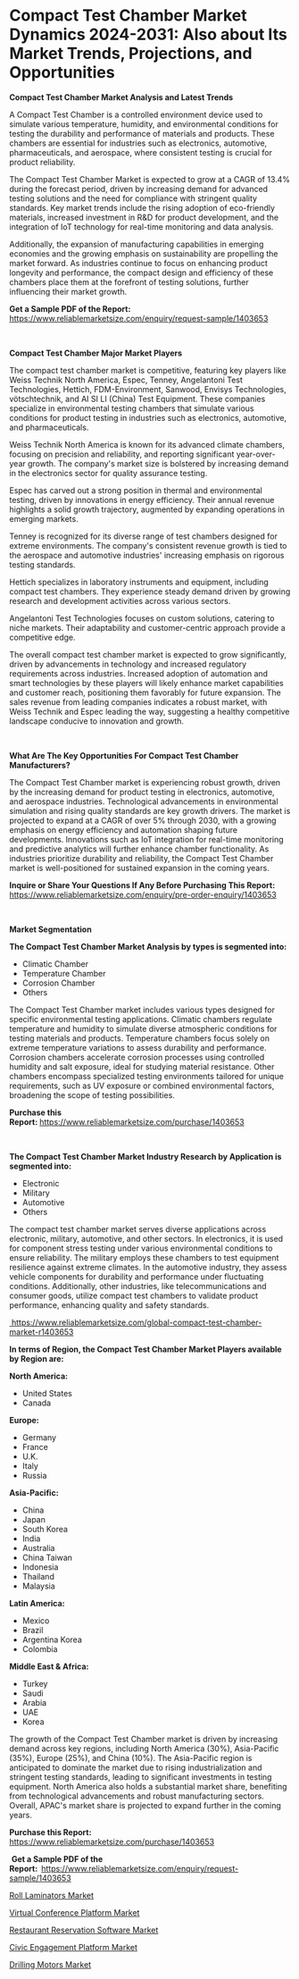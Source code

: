 <p><h1>Compact Test Chamber Market Dynamics 2024-2031: Also about Its Market Trends, Projections, and Opportunities</h1></p><p><strong>Compact Test Chamber Market Analysis and Latest Trends</strong></p>
<p><p>A Compact Test Chamber is a controlled environment device used to simulate various temperature, humidity, and environmental conditions for testing the durability and performance of materials and products. These chambers are essential for industries such as electronics, automotive, pharmaceuticals, and aerospace, where consistent testing is crucial for product reliability.</p><p>The Compact Test Chamber Market is expected to grow at a CAGR of 13.4% during the forecast period, driven by increasing demand for advanced testing solutions and the need for compliance with stringent quality standards. Key market trends include the rising adoption of eco-friendly materials, increased investment in R&D for product development, and the integration of IoT technology for real-time monitoring and data analysis. </p><p>Additionally, the expansion of manufacturing capabilities in emerging economies and the growing emphasis on sustainability are propelling the market forward. As industries continue to focus on enhancing product longevity and performance, the compact design and efficiency of these chambers place them at the forefront of testing solutions, further influencing their market growth.</p></p>
<p><strong>Get a Sample PDF of the Report:&nbsp;</strong> <a href="https://www.reliablemarketsize.com/enquiry/request-sample/1403653?utm_campaign=1140&utm_medium=2&utm_source=Github&utm_content=ia&utm_term=23102024&utm_id=compact-test-chamber">https://www.reliablemarketsize.com/enquiry/request-sample/1403653</a></p>
<p>&nbsp;</p>
<p><strong>Compact Test Chamber Major Market Players</strong></p>
<p><p>The compact test chamber market is competitive, featuring key players like Weiss Technik North America, Espec, Tenney, Angelantoni Test Technologies, Hettich, FDM-Environment, Sanwood, Envisys Technologies, vötschtechnik, and AI SI LI (China) Test Equipment. These companies specialize in environmental testing chambers that simulate various conditions for product testing in industries such as electronics, automotive, and pharmaceuticals.</p><p>Weiss Technik North America is known for its advanced climate chambers, focusing on precision and reliability, and reporting significant year-over-year growth. The company's market size is bolstered by increasing demand in the electronics sector for quality assurance testing.</p><p>Espec has carved out a strong position in thermal and environmental testing, driven by innovations in energy efficiency. Their annual revenue highlights a solid growth trajectory, augmented by expanding operations in emerging markets.</p><p>Tenney is recognized for its diverse range of test chambers designed for extreme environments. The company's consistent revenue growth is tied to the aerospace and automotive industries' increasing emphasis on rigorous testing standards.</p><p>Hettich specializes in laboratory instruments and equipment, including compact test chambers. They experience steady demand driven by growing research and development activities across various sectors.</p><p>Angelantoni Test Technologies focuses on custom solutions, catering to niche markets. Their adaptability and customer-centric approach provide a competitive edge.</p><p>The overall compact test chamber market is expected to grow significantly, driven by advancements in technology and increased regulatory requirements across industries. Increased adoption of automation and smart technologies by these players will likely enhance market capabilities and customer reach, positioning them favorably for future expansion. The sales revenue from leading companies indicates a robust market, with Weiss Technik and Espec leading the way, suggesting a healthy competitive landscape conducive to innovation and growth.</p></p>
<p>&nbsp;</p>
<p><strong>What Are The Key Opportunities For Compact Test Chamber Manufacturers?</strong></p>
<p><p>The Compact Test Chamber market is experiencing robust growth, driven by the increasing demand for product testing in electronics, automotive, and aerospace industries. Technological advancements in environmental simulation and rising quality standards are key growth drivers. The market is projected to expand at a CAGR of over 5% through 2030, with a growing emphasis on energy efficiency and automation shaping future developments. Innovations such as IoT integration for real-time monitoring and predictive analytics will further enhance chamber functionality. As industries prioritize durability and reliability, the Compact Test Chamber market is well-positioned for sustained expansion in the coming years.</p></p>
<p><strong>Inquire or Share Your Questions If Any Before Purchasing This Report:</strong> <a href="https://www.reliablemarketsize.com/enquiry/pre-order-enquiry/1403653?utm_campaign=1140&utm_medium=2&utm_source=Github&utm_content=ia&utm_term=23102024&utm_id=compact-test-chamber">https://www.reliablemarketsize.com/enquiry/pre-order-enquiry/1403653</a></p>
<p>&nbsp;</p>
<p><strong>Market Segmentation</strong></p>
<p><strong>The Compact Test Chamber Market Analysis by types is segmented into:</strong></p>
<p><ul><li>Climatic Chamber</li><li>Temperature Chamber</li><li>Corrosion Chamber</li><li>Others</li></ul></p>
<p><p>The Compact Test Chamber market includes various types designed for specific environmental testing applications. Climatic chambers regulate temperature and humidity to simulate diverse atmospheric conditions for testing materials and products. Temperature chambers focus solely on extreme temperature variations to assess durability and performance. Corrosion chambers accelerate corrosion processes using controlled humidity and salt exposure, ideal for studying material resistance. Other chambers encompass specialized testing environments tailored for unique requirements, such as UV exposure or combined environmental factors, broadening the scope of testing possibilities.</p></p>
<p><strong>Purchase this Report:&nbsp;</strong><a href="https://www.reliablemarketsize.com/purchase/1403653?utm_campaign=1140&utm_medium=2&utm_source=Github&utm_content=ia&utm_term=23102024&utm_id=compact-test-chamber">https://www.reliablemarketsize.com/purchase/1403653</a></p>
<p>&nbsp;</p>
<p><strong>The Compact Test Chamber Market Industry Research by Application is segmented into:</strong></p>
<p><ul><li>Electronic</li><li>Military</li><li>Automotive</li><li>Others</li></ul></p>
<p><p>The compact test chamber market serves diverse applications across electronic, military, automotive, and other sectors. In electronics, it is used for component stress testing under various environmental conditions to ensure reliability. The military employs these chambers to test equipment resilience against extreme climates. In the automotive industry, they assess vehicle components for durability and performance under fluctuating conditions. Additionally, other industries, like telecommunications and consumer goods, utilize compact test chambers to validate product performance, enhancing quality and safety standards.</p></p>
<p><a href="https://www.reliablemarketsize.com/global-compact-test-chamber-market-r1403653?utm_campaign=1140&utm_medium=2&utm_source=Github&utm_content=ia&utm_term=23102024&utm_id=compact-test-chamber">&nbsp;https://www.reliablemarketsize.com/global-compact-test-chamber-market-r1403653</a></p>
<p><strong>In terms of Region, the Compact Test Chamber Market Players available by Region are:</strong></p>
<p>
    <p> <strong> North America: </strong>
        <ul>
            <li>United States</li>
            <li>Canada</li>
        </ul>
        </p> 
    <p> <strong> Europe: </strong>
        <ul>
            <li>Germany</li>
            <li>France</li>
            <li>U.K.</li>
            <li>Italy</li>
            <li>Russia</li>
        </ul>
        </p> 
    <p> <strong> Asia-Pacific: </strong>
        <ul>
            <li>China</li>
            <li>Japan</li>
            <li>South Korea</li>
            <li>India</li>
            <li>Australia</li>
            <li>China Taiwan</li>
            <li>Indonesia</li>
            <li>Thailand</li>
            <li>Malaysia</li>
        </ul>
        </p> 
    <p> <strong> Latin America: </strong>
        <ul>
            <li>Mexico</li>
            <li>Brazil</li>
            <li>Argentina Korea</li>
            <li>Colombia</li>
        </ul>
        </p> 
    <p> <strong> Middle East & Africa: </strong>
        <ul>
            <li>Turkey</li>
            <li>Saudi</li>
            <li>Arabia</li>
            <li>UAE</li>
            <li>Korea</li>
        </ul>
    </p>
    </p>
<p><p>The growth of the Compact Test Chamber market is driven by increasing demand across key regions, including North America (30%), Asia-Pacific (35%), Europe (25%), and China (10%). The Asia-Pacific region is anticipated to dominate the market due to rising industrialization and stringent testing standards, leading to significant investments in testing equipment. North America also holds a substantial market share, benefiting from technological advancements and robust manufacturing sectors. Overall, APAC's market share is projected to expand further in the coming years.</p></p>
<p><strong>Purchase this Report: </strong><a href="https://www.reliablemarketsize.com/purchase/1403653?utm_campaign=1140&utm_medium=2&utm_source=Github&utm_content=ia&utm_term=23102024&utm_id=compact-test-chamber">https://www.reliablemarketsize.com/purchase/1403653</a></p>
<p>&nbsp;<strong>Get a Sample PDF of the Report:&nbsp;&nbsp;</strong><a href="https://www.reliablemarketsize.com/enquiry/request-sample/1403653?utm_campaign=1140&utm_medium=2&utm_source=Github&utm_content=ia&utm_term=23102024&utm_id=compact-test-chamber">https://www.reliablemarketsize.com/enquiry/request-sample/1403653</a></p>
<p><strong></strong></p>
<p><p><a href="https://issuu.com/reportprime-2/docs/roll-laminators-market-size-2030.pp_68361167b68f99?utm_campaign=1140&utm_medium=2&utm_source=Github&utm_content=ia&utm_term=23102024&utm_id=compact-test-chamber">Roll Laminators Market</a></p><p><a href="https://www.linkedin.com/pulse/emerging-virtual-conference-platform-market-opportunities-efkcc?utm_campaign=1140&utm_medium=2&utm_source=Github&utm_content=ia&utm_term=23102024&utm_id=compact-test-chamber">Virtual Conference Platform Market</a></p><p><a href="https://www.linkedin.com/pulse/restaurant-reservation-software-market-trends-detailed-qx7qc?utm_campaign=1140&utm_medium=2&utm_source=Github&utm_content=ia&utm_term=23102024&utm_id=compact-test-chamber">Restaurant Reservation Software Market</a></p><p><a href="https://www.linkedin.com/pulse/civic-engagement-platform-market-global-trends-forecast-hkmyc?utm_campaign=1140&utm_medium=2&utm_source=Github&utm_content=ia&utm_term=23102024&utm_id=compact-test-chamber">Civic Engagement Platform Market</a></p><p><a href="https://issuu.com/reportprime-2/docs/drilling-motors-market-size-2030.pp_e84c3f2ac4f4fa?utm_campaign=1140&utm_medium=2&utm_source=Github&utm_content=ia&utm_term=23102024&utm_id=compact-test-chamber">Drilling Motors Market</a></p></p>